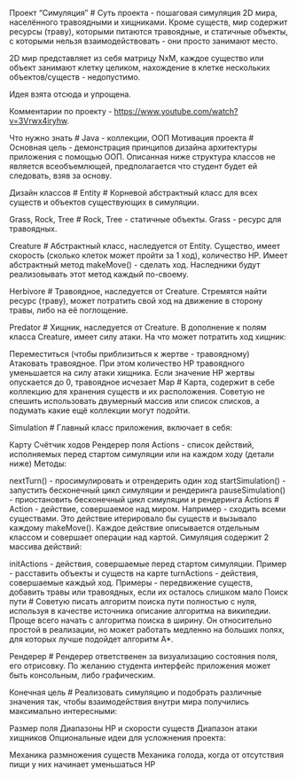 Проект “Симуляция” #
Суть проекта - пошаговая симуляция 2D мира, населённого травоядными и хищниками. Кроме существ, мир содержит ресурсы (траву), которыми питаются травоядные, и статичные объекты, с которыми нельзя взаимодействовать - они просто занимают место.

2D мир представляет из себя матрицу NxM, каждое существо или объект занимают клетку целиком, нахождение в клетке нескольких объектов/существ - недопустимо.

Идея взята отсюда и упрощена.

Комментарии по проекту - https://www.youtube.com/watch?v=3Vrwx4iryhw.

Что нужно знать #
Java - коллекции, ООП
Мотивация проекта #
Основная цель - демонстрация принципов дизайна архитектуры приложения с помощью ООП. Описанная ниже структура классов не является всеобъемлющей, предполагается что студент будет ей следовать, взяв за основу.

Дизайн классов #
Entity #
Корневой абстрактный класс для всех существ и объектов существующих в симуляции.

Grass, Rock, Tree #
Rock, Tree - статичные объекты. Grass - ресурс для травоядных.

Creature #
Абстрактный класс, наследуется от Entity. Существо, имеет скорость (сколько клеток может пройти за 1 ход), количество HP. Имеет абстрактный метод makeMove() - сделать ход. Наследники будут реализовывать этот метод каждый по-своему.

Herbivore #
Травоядное, наследуется от Creature. Стремятся найти ресурс (траву), может потратить свой ход на движение в сторону травы, либо на её поглощение.

Predator #
Хищник, наследуется от Creature. В дополнение к полям класса Creature, имеет силу атаки. На что может потратить ход хищник:

Переместиться (чтобы приблизиться к жертве - травоядному)
Атаковать травоядное. При этом количество HP травоядного уменьшается на силу атаки хищника. Если значение HP жертвы опускается до 0, травоядное исчезает
Map #
Карта, содержит в себе коллекцию для хранения существ и их расположения. Советую не спешить использовать двумерный массив или список списков, а подумать какие ещё коллекции могут подойти.

Simulation #
Главный класс приложения, включает в себя:

Карту
Счётчик ходов
Рендерер поля
Actions - список действий, исполняемых перед стартом симуляции или на каждом ходу (детали ниже)
Методы:

nextTurn() - просимулировать и отрендерить один ход
startSimulation() - запустить бесконечный цикл симуляции и рендеринга
pauseSimulation() - приостановить бесконечный цикл симуляции и рендеринга
Actions #
Action - действие, совершаемое над миром. Например - сходить всеми существами. Это действие итерировало бы существ и вызывало каждому makeMove(). Каждое действие описывается отдельным классом и совершает операции над картой. Симуляция содержит 2 массива действий:

initActions - действия, совершаемые перед стартом симуляции. Пример - расставить объекты и существ на карте
turnActions - действия, совершаемые каждый ход. Примеры - передвижение существ, добавить травы или травоядных, если их осталось слишком мало
Поиск пути #
Советую писать алгоритм поиска пути полностью с нуля, используя в качестве источника описание алгоритма на википедии. Проще всего начать с алгоритма поиска в ширину. Он относительно простой в реализации, но может работать медленно на больших полях, для которых лучше подойдет алгоритм A*.

Рендерер #
Рендерер ответственен за визуализацию состояния поля, его отрисовку. По желанию студента интерфейс приложения может быть консольным, либо графическим.

Конечная цель #
Реализовать симуляцию и подобрать различные значения так, чтобы взаимодействия внутри мира получились максимально интересными:

Размер поля
Диапазоны HP и скорости существ
Диапазон атаки хищников
Опциональные идеи для усложнения проекта:

Механика размножения существ
Механика голода, когда от отсутствия пищи у них начинает уменьшаться HP
